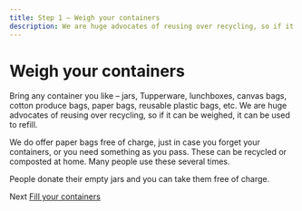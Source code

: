 ```yaml
---
title: Step 1 – Weigh your containers
description: We are huge advocates of reusing over recycling, so if it can be weighed, it can be used to refill.
---
```

# Weigh your containers

Bring any container you like – jars, Tupperware, lunchboxes, canvas bags, cotton produce bags, paper bags, reusable plastic bags, etc. We are huge advocates of reusing over recycling, so if it can be weighed, it can be used to refill.

We do offer paper bags free of charge, just in case you forget your containers, or you need something as you pass. These can be recycled or composted at home. Many people use these several times.

People donate their empty jars and you can take them free of charge.

Next [Fill your containers](./fill-containers.md)
